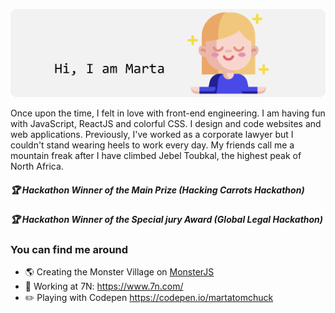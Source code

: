 ![me](/images/Marta.svg)

Once upon the time, I felt in love with front-end engineering. I am having fun with JavaScript, ReactJS and colorful CSS. I design and code websites and web applications. Previously, I've worked as a corporate lawyer but I couldn't stand wearing heels to work every day. My friends call me a mountain freak after I have climbed Jebel Toubkal, the highest peak of North Africa. 

##### :trophy: Hackathon Winner of the Main Prize (Hacking Carrots Hackathon)
##### :trophy: Hackathon Winner of the Special jury Award (Global Legal Hackathon)

### You can find me around  
- 🌎 Creating the Monster Village on [MonsterJS](http://monsterjs.com)
- :briefcase: Working at 7N: https://www.7n.com/
- :pencil2: Playing with Codepen https://codepen.io/martatomchuck